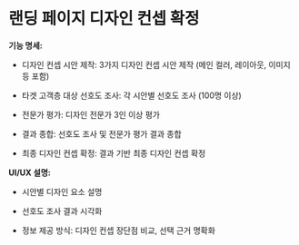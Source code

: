 # 랜딩 페이지 디자인 컨셉 확정

<p><strong>기능 명세:</strong></p><ul><li><p>디자인 컨셉 시안 제작: 3가지 디자인 컨셉 시안 제작 (메인 컬러, 레이아웃, 이미지 등 포함)</p></li><li><p>타겟 고객층 대상 선호도 조사: 각 시안별 선호도 조사 (100명 이상)</p></li><li><p>전문가 평가: 디자인 전문가 3인 이상 평가</p></li><li><p>결과 종합: 선호도 조사 및 전문가 평가 결과 종합</p></li><li><p>최종 디자인 컨셉 확정: 결과 기반 최종 디자인 컨셉 확정</p></li></ul><p><strong>UI/UX 설명:</strong></p><ul><li><p>시안별 디자인 요소 설명</p></li><li><p>선호도 조사 결과 시각화</p></li><li><p>정보 제공 방식: 디자인 컨셉 장단점 비교, 선택 근거 명확화</p></li></ul>